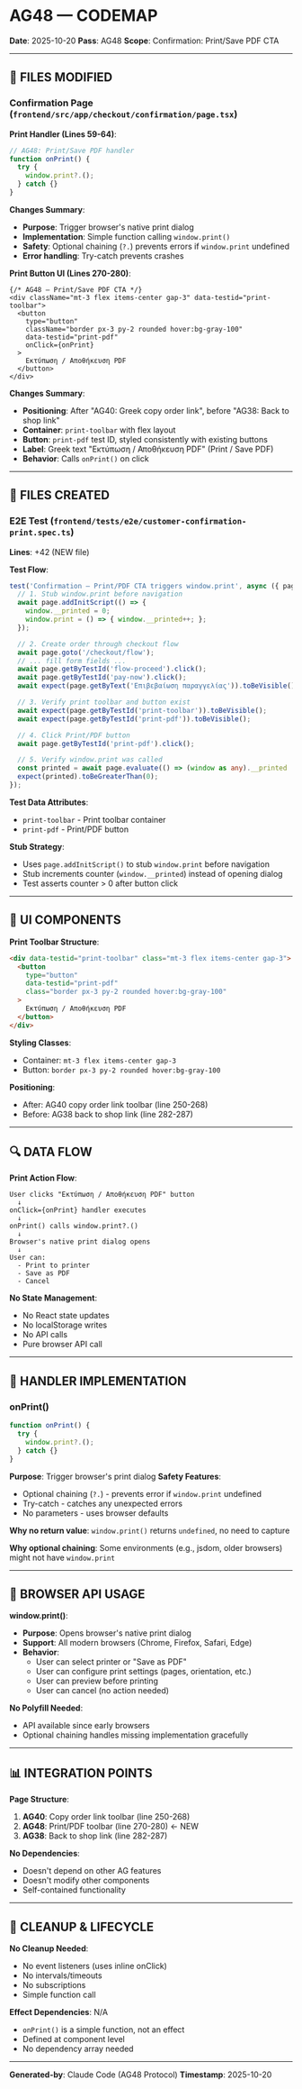 # AG48 — CODEMAP

**Date**: 2025-10-20
**Pass**: AG48
**Scope**: Confirmation: Print/Save PDF CTA

---

## 📂 FILES MODIFIED

### Confirmation Page (`frontend/src/app/checkout/confirmation/page.tsx`)

**Print Handler (Lines 59-64)**:
```typescript
// AG48: Print/Save PDF handler
function onPrint() {
  try {
    window.print?.();
  } catch {}
}
```

**Changes Summary**:
- **Purpose**: Trigger browser's native print dialog
- **Implementation**: Simple function calling `window.print()`
- **Safety**: Optional chaining (`?.`) prevents errors if `window.print` undefined
- **Error handling**: Try-catch prevents crashes

**Print Button UI (Lines 270-280)**:
```tsx
{/* AG48 — Print/Save PDF CTA */}
<div className="mt-3 flex items-center gap-3" data-testid="print-toolbar">
  <button
    type="button"
    className="border px-3 py-2 rounded hover:bg-gray-100"
    data-testid="print-pdf"
    onClick={onPrint}
  >
    Εκτύπωση / Αποθήκευση PDF
  </button>
</div>
```

**Changes Summary**:
- **Positioning**: After "AG40: Greek copy order link", before "AG38: Back to shop link"
- **Container**: `print-toolbar` with flex layout
- **Button**: `print-pdf` test ID, styled consistently with existing buttons
- **Label**: Greek text "Εκτύπωση / Αποθήκευση PDF" (Print / Save PDF)
- **Behavior**: Calls `onPrint()` on click

---

## 📂 FILES CREATED

### E2E Test (`frontend/tests/e2e/customer-confirmation-print.spec.ts`)

**Lines**: +42 (NEW file)

**Test Flow**:
```typescript
test('Confirmation — Print/PDF CTA triggers window.print', async ({ page }) => {
  // 1. Stub window.print before navigation
  await page.addInitScript(() => {
    window.__printed = 0;
    window.print = () => { window.__printed++; };
  });

  // 2. Create order through checkout flow
  await page.goto('/checkout/flow');
  // ... fill form fields ...
  await page.getByTestId('flow-proceed').click();
  await page.getByTestId('pay-now').click();
  await expect(page.getByText('Επιβεβαίωση παραγγελίας')).toBeVisible();

  // 3. Verify print toolbar and button exist
  await expect(page.getByTestId('print-toolbar')).toBeVisible();
  await expect(page.getByTestId('print-pdf')).toBeVisible();

  // 4. Click Print/PDF button
  await page.getByTestId('print-pdf').click();

  // 5. Verify window.print was called
  const printed = await page.evaluate(() => (window as any).__printed || 0);
  expect(printed).toBeGreaterThan(0);
});
```

**Test Data Attributes**:
- `print-toolbar` - Print toolbar container
- `print-pdf` - Print/PDF button

**Stub Strategy**:
- Uses `page.addInitScript()` to stub `window.print` before navigation
- Stub increments counter (`window.__printed`) instead of opening dialog
- Test asserts counter > 0 after button click

---

## 🎨 UI COMPONENTS

**Print Toolbar Structure**:
```html
<div data-testid="print-toolbar" class="mt-3 flex items-center gap-3">
  <button
    type="button"
    data-testid="print-pdf"
    class="border px-3 py-2 rounded hover:bg-gray-100"
  >
    Εκτύπωση / Αποθήκευση PDF
  </button>
</div>
```

**Styling Classes**:
- Container: `mt-3 flex items-center gap-3`
- Button: `border px-3 py-2 rounded hover:bg-gray-100`

**Positioning**:
- After: AG40 copy order link toolbar (line 250-268)
- Before: AG38 back to shop link (line 282-287)

---

## 🔍 DATA FLOW

**Print Action Flow**:
```
User clicks "Εκτύπωση / Αποθήκευση PDF" button
  ↓
onClick={onPrint} handler executes
  ↓
onPrint() calls window.print?.()
  ↓
Browser's native print dialog opens
  ↓
User can:
  - Print to printer
  - Save as PDF
  - Cancel
```

**No State Management**:
- No React state updates
- No localStorage writes
- No API calls
- Pure browser API call

---

## 🎯 HANDLER IMPLEMENTATION

### onPrint()
```typescript
function onPrint() {
  try {
    window.print?.();
  } catch {}
}
```

**Purpose**: Trigger browser's print dialog
**Safety Features**:
- Optional chaining (`?.`) - prevents error if `window.print` undefined
- Try-catch - catches any unexpected errors
- No parameters - uses browser defaults

**Why no return value**: `window.print()` returns `undefined`, no need to capture

**Why optional chaining**: Some environments (e.g., jsdom, older browsers) might not have `window.print`

---

## 🔧 BROWSER API USAGE

**window.print()**:
- **Purpose**: Opens browser's native print dialog
- **Support**: All modern browsers (Chrome, Firefox, Safari, Edge)
- **Behavior**:
  - User can select printer or "Save as PDF"
  - User can configure print settings (pages, orientation, etc.)
  - User can preview before printing
  - User can cancel (no action needed)

**No Polyfill Needed**:
- API available since early browsers
- Optional chaining handles missing implementation gracefully

---

## 📊 INTEGRATION POINTS

**Page Structure**:
1. **AG40**: Copy order link toolbar (line 250-268)
2. **AG48**: Print/PDF toolbar (line 270-280) ← NEW
3. **AG38**: Back to shop link (line 282-287)

**No Dependencies**:
- Doesn't depend on other AG features
- Doesn't modify other components
- Self-contained functionality

---

## 🔄 CLEANUP & LIFECYCLE

**No Cleanup Needed**:
- No event listeners (uses inline onClick)
- No intervals/timeouts
- No subscriptions
- Simple function call

**Effect Dependencies**: N/A
- `onPrint()` is a simple function, not an effect
- Defined at component level
- No dependency array needed

---

**Generated-by**: Claude Code (AG48 Protocol)
**Timestamp**: 2025-10-20
